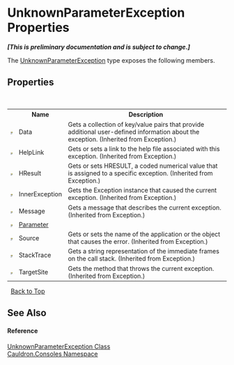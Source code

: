 # UnknownParameterException Properties
 _**\[This is preliminary documentation and is subject to change.\]**_

The <a href="T_Cauldron_Consoles_UnknownParameterException">UnknownParameterException</a> type exposes the following members.


## Properties
&nbsp;<table><tr><th></th><th>Name</th><th>Description</th></tr><tr><td>![Public property](media/pubproperty.gif "Public property")</td><td>Data</td><td>
Gets a collection of key/value pairs that provide additional user-defined information about the exception.
 (Inherited from Exception.)</td></tr><tr><td>![Public property](media/pubproperty.gif "Public property")</td><td>HelpLink</td><td>
Gets or sets a link to the help file associated with this exception.
 (Inherited from Exception.)</td></tr><tr><td>![Public property](media/pubproperty.gif "Public property")</td><td>HResult</td><td>
Gets or sets HRESULT, a coded numerical value that is assigned to a specific exception.
 (Inherited from Exception.)</td></tr><tr><td>![Public property](media/pubproperty.gif "Public property")</td><td>InnerException</td><td>
Gets the Exception instance that caused the current exception.
 (Inherited from Exception.)</td></tr><tr><td>![Public property](media/pubproperty.gif "Public property")</td><td>Message</td><td>
Gets a message that describes the current exception.
 (Inherited from Exception.)</td></tr><tr><td>![Public property](media/pubproperty.gif "Public property")</td><td><a href="P_Cauldron_Consoles_UnknownParameterException_Parameter">Parameter</a></td><td /></tr><tr><td>![Public property](media/pubproperty.gif "Public property")</td><td>Source</td><td>
Gets or sets the name of the application or the object that causes the error.
 (Inherited from Exception.)</td></tr><tr><td>![Public property](media/pubproperty.gif "Public property")</td><td>StackTrace</td><td>
Gets a string representation of the immediate frames on the call stack.
 (Inherited from Exception.)</td></tr><tr><td>![Public property](media/pubproperty.gif "Public property")</td><td>TargetSite</td><td>
Gets the method that throws the current exception.
 (Inherited from Exception.)</td></tr></table>&nbsp;
<a href="#unknownparameterexception-properties">Back to Top</a>

## See Also


#### Reference
<a href="T_Cauldron_Consoles_UnknownParameterException">UnknownParameterException Class</a><br /><a href="N_Cauldron_Consoles">Cauldron.Consoles Namespace</a><br />